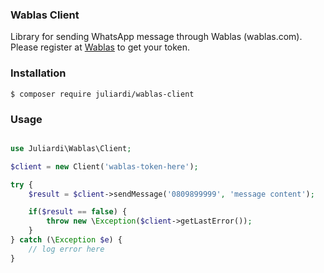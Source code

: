 ### Wablas Client
Library for sending WhatsApp message through Wablas (wablas.com). Please register at [Wablas](https://wablas.com/) to get your token.

### Installation
```
$ composer require juliardi/wablas-client
```

### Usage

```php

use Juliardi\Wablas\Client;

$client = new Client('wablas-token-here');

try {
	$result = $client->sendMessage('0809899999', 'message content');

	if($result == false) {
		throw new \Exception($client->getLastError());
	}
} catch (\Exception $e) {
	// log error here
}

```